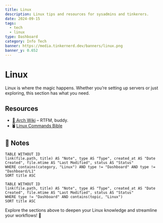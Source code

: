 ```yaml
---
title: Linux
description: Linux tips and resources for sysadmins and tinkerers.
date: 2024-09-15
tags:
  - tech
  - linux
type: Dashboard
category: Info Tech
banner: https://media.tinkernerd.dev/banners/linux.png
banner_y: 0.652
---
```


# Linux

Linux is where the magic happens. Whether you’re setting up servers or just exploring, this section has what you need.

## Resources
-  [💾 Arch Wiki](https://wiki.archlinux.org/) – RTFM, buddy.
-  🖥️ [Linux Commands Bible](https://linuxcommand.org/)


## 📝 Notes  
```dataview  
TABLE WITHOUT ID
link(file.path, title) AS "Note", type AS "Type", created_at AS "Date Created", file.mtime AS "Last Modified", status AS "Status"
WHERE contains(category, "Linux") AND type != "Dashboard" AND type != "Dashboard/L1"
SORT title ASC
```


```dataview  
TABLE WITHOUT ID
link(file.path, title) AS "Note", type AS "Type", created_at AS "Date Created", file.mtime AS "Last Modified", status AS "Status"
WHERE type != "Dashboard" AND contains(topic, "Linux")
SORT title ASC
````

Explore the sections above to deepen your Linux knowledge and streamline your workflows! 🚀  
